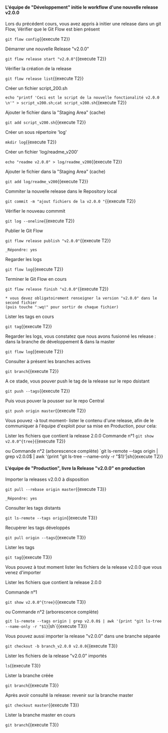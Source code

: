 #### L'équipe de "Développement" initie le workflow d'une nouvelle release v2.0.0
 
Lors du précédent cours, vous avez  appris à initier une release dans un git Flow,
Vérifier que le Git Flow est bien présent

 `git flow config`{{execute T2}}

 Démarrer une nouvelle Release  "v2.0.0"
 
 `git flow release start "v2.0.0"`{{execute T2}}
 
 Vérifier la création de la release
 
 `git flow release list`{{execute T2}}

 Créer un fichier script_200.sh
 
 `echo "printf 'Ceci est le script de la nouvelle fonctionalité v2.0.0 \n'" > script_v200.sh;cat script_v200.sh`{{execute T2}}
 
 Ajouter le fichier dans la "Staging Area" (cache)
 
 `git add script_v200.sh`{{execute T2}}
 
 Créer un sous répertoire 'log'
 
 `mkdir log`{{execute T2}}
 
 Créer un fichier 'log/readme_v200'
 
 `echo "readme v2.0.0" > log/readme_v200`{{execute T2}}
 
  Ajouter le fichier dans la "Staging Area" (cache)
  
 `git add log/readme_v200`{{execute T2}}
 
 Commiter la nouvelle release dans le Repository local 
 
  `git commit -m "ajout fichiers de la v2.0.0 "`{{execute T2}}
   
 Vérifier le nouveau commmit
 
 `git log --oneline`{{execute T2}}
 
 Publier le Git Flow 
 
 `git flow release publish "v2.0.0"`{{execute T2}}
 
 ```
 _Répondre: yes
  ```
 
 Regarder les logs 
 
 `git flow log`{{execute T2}}
 
 Terminer le Git Flow en cours 
 
 `git flow release finish "v2.0.0"`{{execute T2}}

 ```
 * vous devez obligatoirement renseigner la version "v2.0.0" dans le second fichier
 (puis touche ":wq!" pour sortir de chaque fichier)  
 ``` 

Lister les tags en cours

 `git tag`{{execute T2}}

 Regarder les logs, vous constatez que nous avons fusionné les release :  dans la branche de développement & dans la master 
 
 `git flow log`{{execute T2}}


Consulter à présent les branches actives 

  `git branch`{{execute T2}}


 
 A ce stade, vous pouver push le tag de la release sur le repo dsistant 
 
 `git push --tags`{{execute T2}}

Puis vous pouver la pousser sur le repo Central

 `git push origin master`{{execute T2}}
  

Vous pouvez -à tout moment- lister le contenu d'une release, afin de le communiquer à l'équipe d'exploit pour sa mise en Production, 
pour cela:

   Lister les fichiers que contient la release 2.0.0
   Commande n°1
  `git show v2.0.0^{tree}`{{execute T2}}
  
  ou 
  Commande n°2  (arborescence complète)
  `git ls-remote --tags origin | grep v2.0.0$ | awk '{print "git ls-tree --name-only -r "$1}'|sh{{execute T2}}
 

  
 
#### L'équipe de "Production", livre la Release "v2.0.0" en production

Importer la releases  v2.0.0 à disposition

  `git pull --rebase origin master`{{execute T3}}
 ```
 _Répondre: yes
  ```

Consulter les tags distants 

  `git ls-remote --tags origin`{{execute T3}}



Recupèrer les tags développés

  `git pull origin --tags`{{execute T3}}


Lister les tags

  `git tag`{{execute T3}}



Vous pouvez à tout moment lister les fichiers de la release v2.0.0 que vous venez d'importer

Lister les fichiers que contient la release 2.0.0

   Commande n°1
   
  `git show v2.0.0^{tree}`{{execute T3}}
  
  ou 
  Commande n°2  (arborescence complète)
  
  `git ls-remote --tags origin | grep v2.0.0$ | awk '{print "git ls-tree --name-only -r "$1}`|sh`{{execute T3}}
 

Vous pouvez aussi importer la release "v2.0.0"  dans une branche séparée

  `git checkout -b branch_v2.0.0 v2.0.0`{{execute T3}}

Lister les fichiers de la release "v2.0.0" importés 

  `ls`{{execute T3}}

Lister la branche créée

  `git branch`{{execute T3}}

Après avoir consulté la release: revenir sur la branche master

  `git checkout master`{{execute T3}}
  
  Lister la branche master en cours

  `git branch`{{execute T3}}
